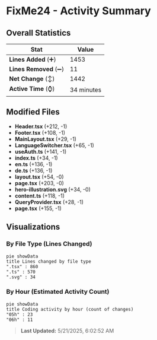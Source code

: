 # FixMe24 - Activity Summary 

## Overall Statistics

| Stat                   | Value                                                             |
| ---------------------- | ----------------------------------------------------------------- |
| **Lines Added** (➕)   | 1453                                          |
| **Lines Removed** (➖) | 11                                        |
| **Net Change** (↕)    | 1442                |
| **Active Time** (⌚)   | 34 minutes |


## Modified Files
- **Header.tsx** (+212, -1)
- **Footer.tsx** (+108, -1)
- **MainLayout.tsx** (+29, -1)
- **LanguageSwitcher.tsx** (+65, -1)
- **useAuth.ts** (+141, -1)
- **index.ts** (+34, -1)
- **en.ts** (+136, -1)
- **de.ts** (+136, -1)
- **layout.tsx** (+54, -0)
- **page.tsx** (+203, -0)
- **hero-illustration.svg** (+34, -0)
- **content.ts** (+118, -1)
- **QueryProvider.tsx** (+28, -1)
- **page.tsx** (+155, -1)

## Visualizations

### By File Type (Lines Changed)

```mermaid
pie showData
title Lines changed by file type
".tsx" : 860
".ts" : 570
".svg" : 34
```

### By Hour (Estimated Activity Count)

```mermaid
pie showData
title Coding activity by hour (count of changes)
"05h" : 23
"06h" : 11
```


> **Last Updated:** 5/21/2025, 6:02:52 AM